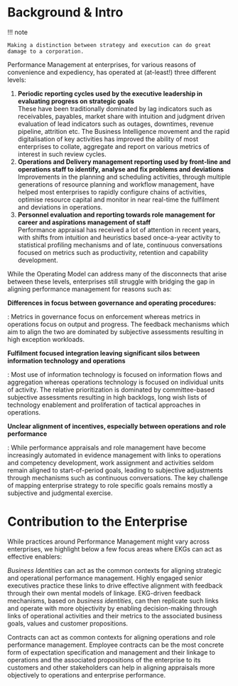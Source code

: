 # Background & Intro

!!! note

    Making a distinction between strategy and execution can do great damage to a corporation.

Performance Management at enterprises, for various reasons of convenience and expediency,
has operated at (at-least!) three different levels:

1. **Periodic reporting cycles used by the executive leadership in evaluating progress on strategic goals**<br/>
   These have been traditionally dominated by lag indicators such as receivables, payables, market share with
   intuition and judgment driven evaluation of lead indicators such as outages, downtimes, revenue pipeline,
   attrition etc.
   The Business Intelligence movement and the rapid digitalisation of key activities has improved the
   ability of most enterprises to collate, aggregate and report on various metrics of interest in such
   review cycles.
2. **Operations and Delivery management reporting used by front-line and operations staff to identify, analyse and fix problems and deviations**<br/>
   Improvements in the planning and scheduling activities, through multiple generations of resource planning
   and workflow management, have helped most enterprises to rapidly configure chains of activities,
   optimise resource capital and monitor in near real-time the fulfilment and deviations in operations.
3. **Personnel evaluation and reporting towards role management for career and aspirations management of staff**<br/>
   Performance appraisal has received a lot of attention in recent years, with shifts from intuition and
   heuristics based once-a-year activity to statistical profiling mechanisms and of late,
   continuous conversations focused on metrics such as productivity, retention and capability development.

While the Operating Model can address many of the disconnects that arise between these levels,
enterprises still struggle with bridging the gap in aligning performance management for reasons such as:

**Differences in focus between governance and operating procedures:**

:   Metrics in governance focus on enforcement whereas metrics in operations focus on output and progress.
    The feedback mechanisms which aim to align the two are dominated by subjective assessments resulting in
    high exception workloads.

**Fulfilment focused integration leaving significant silos between information technology and operations**

:   Most use of information technology is focused on information flows and aggregation whereas operations
    technology is focused on individual units of activity. The relative prioritization is dominated by
    committee-based subjective assessments resulting in high backlogs,
    long wish lists of technology enablement and proliferation of tactical approaches in operations.

**Unclear alignment of incentives, especially between operations and role performance**

:   While performance appraisals and role management have become increasingly automated in evidence
    management with links to operations and competency development, work assignment and activities seldom
    remain aligned to start-of-period goals, leading to subjective adjustments through mechanisms such as
    continuous conversations.
    The key challenge of mapping enterprise strategy to role specific goals remains mostly a
    subjective and judgmental exercise.


# Contribution to the Enterprise

While practices around Performance Management might 
vary across enterprises, we highlight below a few 
focus areas where EKGs can act as effective enablers:

_Business Identities_ can act as the common contexts for
aligning strategic and operational performance management.
Highly engaged senior executives practice these links to
drive effective alignment with feedback through their
own mental models of linkage.
EKG-driven feedback mechanisms, based on _business identities_,
can then replicate such links and operate with more objectivity
by enabling decision-making through links of operational 
activities and their metrics to the associated business goals, 
values and customer propositions.

Contracts can act as common contexts for aligning operations
and role performance management.
Employee contracts can be the most concrete form of expectation
specification and management and their linkage to operations 
and the associated propositions of the enterprise to its 
customers and other stakeholders can help in aligning appraisals 
more objectively to operations and enterprise performance.

